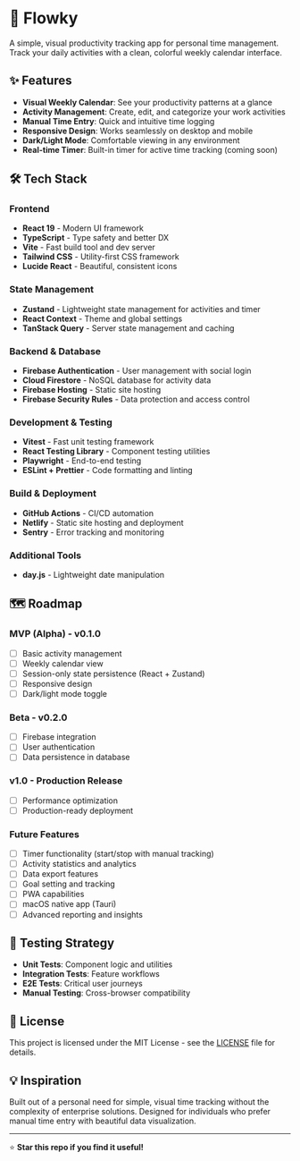 # 🚀 Flowky

A simple, visual productivity tracking app for personal time management. Track your daily activities with a clean, colorful weekly calendar interface.

## ✨ Features

- **Visual Weekly Calendar**: See your productivity patterns at a glance
- **Activity Management**: Create, edit, and categorize your work activities
- **Manual Time Entry**: Quick and intuitive time logging
- **Responsive Design**: Works seamlessly on desktop and mobile
- **Dark/Light Mode**: Comfortable viewing in any environment
- **Real-time Timer**: Built-in timer for active time tracking (coming soon)

## 🛠️ Tech Stack

### **Frontend**
- **React 19** - Modern UI framework
- **TypeScript** - Type safety and better DX
- **Vite** - Fast build tool and dev server
- **Tailwind CSS** - Utility-first CSS framework
- **Lucide React** - Beautiful, consistent icons

### **State Management**
- **Zustand** - Lightweight state management for activities and timer
- **React Context** - Theme and global settings
- **TanStack Query** - Server state management and caching

### **Backend & Database**
- **Firebase Authentication** - User management with social login
- **Cloud Firestore** - NoSQL database for activity data
- **Firebase Hosting** - Static site hosting
- **Firebase Security Rules** - Data protection and access control

### **Development & Testing**
- **Vitest** - Fast unit testing framework
- **React Testing Library** - Component testing utilities
- **Playwright** - End-to-end testing
- **ESLint + Prettier** - Code formatting and linting

### **Build & Deployment**
- **GitHub Actions** - CI/CD automation
- **Netlify** - Static site hosting and deployment
- **Sentry** - Error tracking and monitoring

### **Additional Tools**
- **day.js** - Lightweight date manipulation



## 🗺️ Roadmap

### **MVP (Alpha) - v0.1.0**
- [ ] Basic activity management
- [ ] Weekly calendar view
- [ ] Session-only state persistence (React + Zustand)
- [ ] Responsive design
- [ ] Dark/light mode toggle

### **Beta - v0.2.0**
- [ ] Firebase integration
- [ ] User authentication
- [ ] Data persistence in database

### **v1.0 - Production Release**
- [ ] Performance optimization
- [ ] Production-ready deployment

### **Future Features**
- [ ] Timer functionality (start/stop with manual tracking)
- [ ] Activity statistics and analytics
- [ ] Data export features
- [ ] Goal setting and tracking
- [ ] PWA capabilities
- [ ] macOS native app (Tauri)
- [ ] Advanced reporting and insights

## 🧪 Testing Strategy

- **Unit Tests**: Component logic and utilities
- **Integration Tests**: Feature workflows
- **E2E Tests**: Critical user journeys
- **Manual Testing**: Cross-browser compatibility

## 📄 License

This project is licensed under the MIT License - see the [LICENSE](LICENSE) file for details.


## 💡 Inspiration

Built out of a personal need for simple, visual time tracking without the complexity of enterprise solutions. Designed for individuals who prefer manual time entry with beautiful data visualization.

---

⭐ **Star this repo if you find it useful!**
